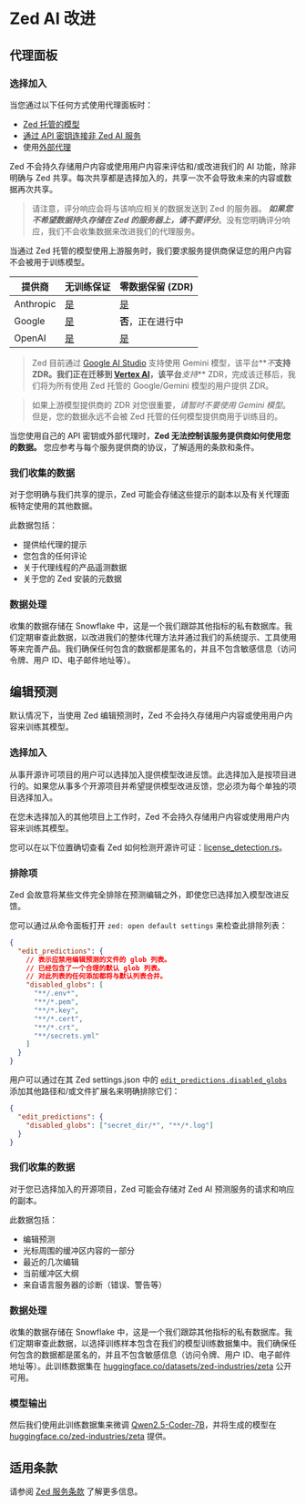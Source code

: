 # Zed AI 改进

## 代理面板

### 选择加入

当您通过以下任何方式使用代理面板时：

- [Zed 托管的模型](./subscription.md)
- [通过 API 密钥连接非 Zed AI 服务](./llm-providers.md)
- 使用[外部代理](./external-agents.md)

Zed 不会持久存储用户内容或使用用户内容来评估和/或改进我们的 AI 功能，除非明确与 Zed 共享。每次共享都是选择加入的，共享一次不会导致未来的内容或数据再次共享。

> 请注意，评分响应会将与该响应相关的数据发送到 Zed 的服务器。
> **_如果您不希望数据持久存储在 Zed 的服务器上，请不要评分_**。没有您明确评分响应，我们不会收集数据来改进我们的代理服务。

当通过 Zed 托管的模型使用上游服务时，我们要求服务提供商保证您的用户内容不会被用于训练模型。

| 提供商    | 无训练保证                                              | 零数据保留 (ZDR)                                                                                                                              |
| --------- | ------------------------------------------------------- | --------------------------------------------------------------------------------------------------------------------------------------------- |
| Anthropic | [是](https://www.anthropic.com/legal/commercial-terms) | [是](https://privacy.anthropic.com/en/articles/8956058-i-have-a-zero-data-retention-agreement-with-anthropic-what-products-does-it-apply-to) |
| Google    | [是](https://cloud.google.com/terms/service-terms)     | **否**，正在进行中                                                                                                                            |
| OpenAI    | [是](https://openai.com/enterprise-privacy/)           | [是](https://platform.openai.com/docs/guides/your-data)                                                                                      |

> Zed 目前通过 [Google AI Studio](https://ai.google.dev/aistudio) 支持使用 Gemini 模型，该平台**_不_**支持 ZDR。我们正在迁移到 [Vertex AI](https://cloud.google.com/vertex-ai?hl=en)，该平台**_支持_** ZDR，完成该迁移后，我们将为所有使用 Zed 托管的 Google/Gemini 模型的用户提供 ZDR。

> 如果上游模型提供商的 ZDR 对您很重要，_请暂时不要使用 Gemini 模型_。但是，您的数据永远不会被 Zed 托管的任何模型提供商用于训练目的。

当您使用自己的 API 密钥或外部代理时，**Zed 无法控制该服务提供商如何使用您的数据。**
您应参考与每个服务提供商的协议，了解适用的条款和条件。

### 我们收集的数据

对于您明确与我们共享的提示，Zed 可能会存储这些提示的副本以及有关代理面板特定使用的其他数据。

此数据包括：

- 提供给代理的提示
- 您包含的任何评论
- 关于代理线程的产品遥测数据
- 关于您的 Zed 安装的元数据

### 数据处理

收集的数据存储在 Snowflake 中，这是一个我们跟踪其他指标的私有数据库。我们定期审查此数据，以改进我们的整体代理方法并通过我们的系统提示、工具使用等来完善产品。我们确保任何包含的数据都是匿名的，并且不包含敏感信息（访问令牌、用户 ID、电子邮件地址等）。

## 编辑预测

默认情况下，当使用 Zed 编辑预测时，Zed 不会持久存储用户内容或使用用户内容来训练其模型。

### 选择加入

从事开源许可项目的用户可以选择加入提供模型改进反馈。此选择加入是按项目进行的。如果您从事多个开源项目并希望提供模型改进反馈，您必须为每个单独的项目选择加入。

在您未选择加入的其他项目上工作时，Zed 不会持久存储用户内容或使用用户内容来训练其模型。

您可以在以下位置确切查看 Zed 如何检测开源许可证：[license_detection.rs](https://github.com/zed-industries/zed/blob/main/crates/zeta/src/license_detection.rs)。

### 排除项

Zed 会故意将某些文件完全排除在预测编辑之外，即使您已选择加入模型改进反馈。

您可以通过从命令面板打开 `zed: open default settings` 来检查此排除列表：

```json [settings]
{
  "edit_predictions": {
    // 表示应禁用编辑预测的文件的 glob 列表。
    // 已经包含了一个合理的默认 glob 列表。
    // 对此列表的任何添加都将与默认列表合并。
    "disabled_globs": [
      "**/.env*",
      "**/*.pem",
      "**/*.key",
      "**/*.cert",
      "**/*.crt",
      "**/secrets.yml"
    ]
  }
}
```

用户可以通过在其 Zed settings.json 中的 [`edit_predictions.disabled_globs`](https://zed.dev/docs/configuring-zed#edit-predictions) 添加其他路径和/或文件扩展名来明确排除它们：

```json [settings]
{
  "edit_predictions": {
    "disabled_globs": ["secret_dir/*", "**/*.log"]
  }
}
```

### 我们收集的数据

对于您已选择加入的开源项目，Zed 可能会存储对 Zed AI 预测服务的请求和响应的副本。

此数据包括：

- 编辑预测
- 光标周围的缓冲区内容的一部分
- 最近的几次编辑
- 当前缓冲区大纲
- 来自语言服务器的诊断（错误、警告等）

### 数据处理

收集的数据存储在 Snowflake 中，这是一个我们跟踪其他指标的私有数据库。我们定期审查此数据，以选择训练样本包含在我们的模型训练数据集中。我们确保任何包含的数据都是匿名的，并且不包含敏感信息（访问令牌、用户 ID、电子邮件地址等）。此训练数据集在 [huggingface.co/datasets/zed-industries/zeta](https://huggingface.co/datasets/zed-industries/zeta) 公开可用。

### 模型输出

然后我们使用此训练数据集来微调 [Qwen2.5-Coder-7B](https://huggingface.co/Qwen/Qwen2.5-Coder-7B)，并将生成的模型在 [huggingface.co/zed-industries/zeta](https://huggingface.co/zed-industries/zeta) 提供。

## 适用条款

请参阅 [Zed 服务条款](https://zed.dev/terms-of-service) 了解更多信息。
